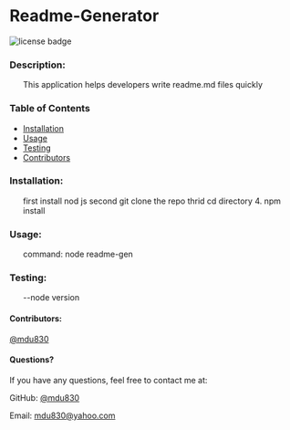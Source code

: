 
# Readme-Generator

![license badge](https://img.shields.io/github/license/mdu830/Readme-Generator?color=green)

### Description: 

<ul>
    This application helps developers write readme.md files quickly
</ul>

### Table of Contents
* [Installation](#installation)
* [Usage](#usage)
* [Testing](#testing)
* [Contributors](#contributors)
    
### Installation:
<ul>
    first install nod js second git clone the repo thrid cd directory 4. npm install
</ul>

### Usage:
<ul>
    command: node readme-gen
</ul>

### Testing:
<ul>
    --node version
</ul>

#### Contributors:

[@mdu830](https://api.github.com/users/mdu830)

#### Questions?

If you have any questions, feel free to contact me at:

GitHub: [@mdu830](https://api.github.com/users/mdu830)

Email: mdu830@yahoo.com